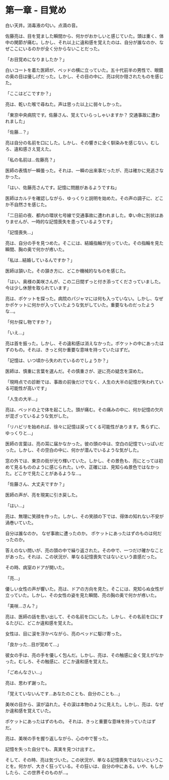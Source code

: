 # 第一章 - 目覚め

白い天井。消毒液の匂い。点滴の音。

佐藤亮は、目を覚ました瞬間から、何かがおかしいと感じていた。頭は重く、体中の関節が痛む。しかし、それ以上に違和感を覚えたのは、自分が誰なのか、なぜここにいるのかが全く分からないことだった。

「お目覚めになりましたか？」

白いコートを着た医師が、ベッドの横に立っていた。五十代前半の男性で、眼鏡の奥の目は優しげだった。しかし、その目の中に、亮は何か隠されたものを感じた。

「ここはどこですか？」

亮は、乾いた喉で尋ねた。声は思った以上に弱々しかった。

「東京中央病院です。佐藤さん、覚えていらっしゃいますか？ 交通事故に遭われました」

「佐藤...？」

亮は自分の名前を口にした。しかし、その響きに全く馴染みを感じない。むしろ、違和感さえ覚えた。

「私の名前は...佐藤亮？」

医師の表情が一瞬曇った。それは、一瞬の出来事だったが、亮は確かに見逃さなかった。

「はい、佐藤亮さんです。記憶に問題があるようですね」

医師はカルテを確認しながら、ゆっくりと説明を始めた。その声の調子に、どこか不自然さを感じた。

「二日前の夜、都内の環状七号線で交通事故に遭われました。幸い命に別状はありませんが、一時的な記憶喪失を患っているようです」

「記憶喪失...」

亮は、自分の手を見つめた。そこには、結婚指輪が光っていた。その指輪を見た瞬間、胸の奥で何かが疼いた。

「私は...結婚しているんですか？」

医師は頷いた。その頷き方に、どこか機械的なものを感じた。

「はい、奥様の美咲さんが、この二日間ずっと付き添ってくださっていました。今は少し休憩を取られています」

亮は、ポケットを探った。病院のパジャマには何も入っていない。しかし、なぜかポケットに何かが入っていたような気がしていた。重要なものだったような...。

「何か探し物ですか？」

「いえ...」

亮は首を振った。しかし、その違和感は消えなかった。ポケットの中にあったはずのもの。それは、きっと何か重要な意味を持っていたはずだ。

「記憶は、いつ頃から失われているのでしょうか？」

医師は、慎重に言葉を選んだ。その慎重さが、逆に亮の疑念を深めた。

「現時点での診断では、事故の前後だけでなく、人生の大半の記憶が失われている可能性が高いです」

「人生の大半...」

亮は、ベッドの上で体を起こした。頭が痛む。その痛みの中に、何か記憶の欠片が混ざっているような気がした。

「リハビリを始めれば、徐々に記憶は戻ってくる可能性があります。焦らずに、ゆっくりと...」

医師の言葉は、亮の耳に届かなかった。彼の頭の中は、空白の記憶でいっぱいだった。しかし、その空白の中に、何かが潜んでいるような気がした。

窓の外では、東京の街が光り輝いていた。しかし、その景色も、亮にとっては初めて見るもののように感じられた。いや、正確には、見知らぬ景色ではなかった。どこかで見たことがあるような...。

「佐藤さん、大丈夫ですか？」

医師の声が、亮を現実に引き戻した。

「はい...」

亮は、無理に笑顔を作った。しかし、その笑顔の下では、得体の知れない不安が渦巻いていた。

自分は誰なのか。
なぜ事故に遭ったのか。
ポケットにあったはずのものは何だったのか。

答えのない問いが、亮の頭の中で繰り返された。その中で、一つだけ確かなことがあった。それは、この状況が、単なる記憶喪失ではないという直感だった。

その時、病室のドアが開いた。

「亮...」

優しい女性の声が響いた。亮は、ドアの方向を見た。そこには、見知らぬ女性が立っていた。しかし、その女性の姿を見た瞬間、亮の胸の奥で何かが疼いた。

「美咲...さん？」

亮は、医師の話を思い出して、その名前を口にした。しかし、その名前を口にするたびに、どこか違和感を覚えた。

女性は、目に涙を浮かべながら、亮のベッドに駆け寄った。

「良かった...目が覚めて...」

彼女の手は、亮の手を優しく包んだ。しかし、亮は、その触感に全く覚えがなかった。むしろ、その触感に、どこか違和感を覚えた。

「ごめんなさい...」

亮は、思わず謝った。

「覚えていないんです...あなたのことも、自分のことも...」

美咲の目から、涙が溢れた。その涙は本物のように見えた。しかし、亮は、なぜか違和感を覚えていた。

ポケットにあったはずのもの。
それは、きっと重要な意味を持っていたはずだ。

亮は、美咲の手を握り返しながら、心の中で誓った。

記憶を失った自分でも、真実を見つけ出すと。

そして、その時、亮は気づいた。この状況が、単なる記憶喪失ではないということを。何かが、大きく狂っている。その狂いは、自分の中にある。いや、もしかしたら、この世界そのものが...。 